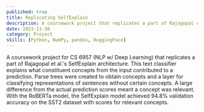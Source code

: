 ```yaml
---
published: true
title: Replicating SelfExplain
description: A coursework project that replicates a part of Rajagopal et al.'s SelfExplain architecture.
date: 2023-11-30
category: Project
skills: [Python, NumPy, pandas, HuggingFace]
---
```


A coursework project for CS 6957 (NLP w/ Deep Learning) that replicates a part of Rajagopal et al.'s SelfExplain architecture. This text classifier explains what constituent concepts from the input contributed to a prediction. Parse trees were created to obtain concepts and a layer for classifying representations of sentences without certain concepts. A large difference from the actual prediction scores meant a concept was relevant. With the RoBERTa model, the SelfExplain model achieved 94.8% validation accuracy on the SST2 dataset with scores for relevant concepts.
